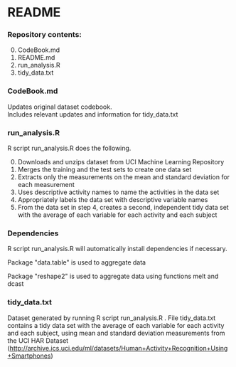 # README
###  Repository contents:
0. CodeBook.md
1. README.md
2. run_analysis.R
3. tidy_data.txt

### CodeBook.md
Updates original dataset codebook.<br>
Includes relevant updates and information for tidy_data.txt

### run_analysis.R
R script run_analysis.R does the following.

0. Downloads and unzips dataset from UCI Machine Learning Repository
1. Merges the training and the test sets to create one data set 
2. Extracts only the measurements on the mean and standard deviation for each measurement
3. Uses descriptive activity names to name the activities in the data set
4. Appropriately labels the data set with descriptive variable names
5. From the data set in step 4, creates a second, independent tidy data set with the average of each variable for each activity and each subject

### Dependencies
R script run_analysis.R will automatically install dependencies if necessary.

Package "data.table" is used to aggregate data

Package "reshape2" is used to aggregate data using functions melt and dcast

### tidy_data.txt
Dataset generated by running R script run_analysis.R .
File tidy_data.txt contains a tidy data set with the average of each variable for each activity and each subject, using mean and standard deviation measurements from the UCI HAR Dataset (http://archive.ics.uci.edu/ml/datasets/Human+Activity+Recognition+Using+Smartphones)

